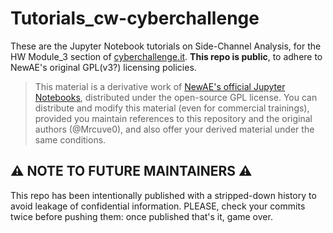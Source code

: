 # Tutorials_cw-cyberchallenge

These are the Jupyter Notebook tutorials on Side-Channel Analysis, for the HW Module_3 section of [cyberchallenge.it](https://cyberchallenge.it/).
**This repo is public**, to adhere to NewAE's original GPL(v3?) licensing policies.

> This material is a derivative work of [NewAE's official Jupyter Notebooks](https://github.com/newaetech/chipwhisperer-jupyter), distributed under the open-source GPL license. You can distribute and modify this material (even for commercial trainings), provided you maintain references to this repository and the original authors (@Mrcuve0), and also offer your derived material under the same conditions.

## ⚠️ NOTE TO FUTURE MAINTAINERS ⚠️
This repo has been intentionally published with a stripped-down history to avoid leakage of confidential information.
PLEASE, check your commits twice before pushing them: once published that's it, game over.

